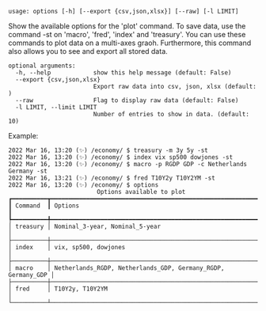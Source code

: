```
usage: options [-h] [--export {csv,json,xlsx}] [--raw] [-l LIMIT]
```

Show the available options for the 'plot' command. To save data, use the command -st on 'macro', 'fred', 'index' and 'treasury'. You can use these commands to plot data on a multi-axes graoh. Furthermore, this command also allows you to
see and export all stored data.

```
optional arguments:
  -h, --help            show this help message (default: False)
  --export {csv,json,xlsx}
                        Export raw data into csv, json, xlsx (default: )
  --raw                 Flag to display raw data (default: False)
  -l LIMIT, --limit LIMIT
                        Number of entries to show in data. (default: 10)
```

Example:
```
2022 Mar 16, 13:20 (✨) /economy/ $ treasury -m 3y 5y -st
2022 Mar 16, 13:20 (✨) /economy/ $ index vix sp500 dowjones -st
2022 Mar 16, 13:20 (✨) /economy/ $ macro -p RGDP GDP -c Netherlands Germany -st
2022 Mar 16, 13:21 (✨) /economy/ $ fred T10Y2y T10Y2YM -st
2022 Mar 16, 13:20 (✨) /economy/ $ options
                         Options available to plot                         
┏━━━━━━━━━━┳━━━━━━━━━━━━━━━━━━━━━━━━━━━━━━━━━━━━━━━━━━━━━━━━━━━━━━━━━━━━━━┓
┃ Command  ┃ Options                                                      ┃
┡━━━━━━━━━━╇━━━━━━━━━━━━━━━━━━━━━━━━━━━━━━━━━━━━━━━━━━━━━━━━━━━━━━━━━━━━━━┩
│ treasury │ Nominal_3-year, Nominal_5-year                               │
├──────────┼──────────────────────────────────────────────────────────────┤
│ index    │ vix, sp500, dowjones                                         │
├──────────┼──────────────────────────────────────────────────────────────┤
│ macro    │ Netherlands_RGDP, Netherlands_GDP, Germany_RGDP, Germany_GDP │
├──────────┼──────────────────────────────────────────────────────────────┤
│ fred     │ T10Y2y, T10Y2YM                                              │
└──────────┴──────────────────────────────────────────────────────────────┘
```